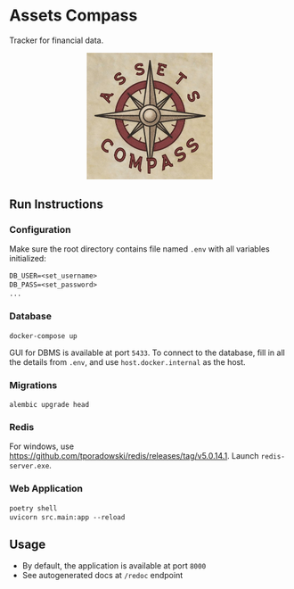 # Assets Compass

Tracker for financial data.

<p align="center">
  <img width="45%" src="./assets/logo.png" />
</p>

## Run Instructions

### Configuration

Make sure the root directory contains file named `.env` with all variables initialized:

```shell
DB_USER=<set_username>
DB_PASS=<set_password>
...
```

### Database

```shell
docker-compose up
```

GUI for DBMS is available at port `5433`. To connect to the database,
fill in all the details from `.env`, and use `host.docker.internal` as the host.

### Migrations

```shell
alembic upgrade head
```

### Redis

For windows, use https://github.com/tporadowski/redis/releases/tag/v5.0.14.1.
Launch `redis-server.exe`.

### Web Application

```shell
poetry shell
uvicorn src.main:app --reload
```

## Usage

- By default, the application is available at port `8000`
- See autogenerated docs at `/redoc` endpoint
